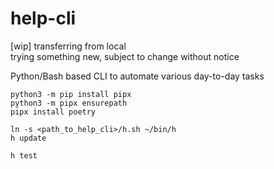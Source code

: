 # help-cli
[wip] transferring from local  
trying something new, subject to change without notice  

Python/Bash based CLI to automate various day-to-day tasks

    python3 -m pip install pipx
    python3 -m pipx ensurepath
    pipx install poetry

    ln -s <path_to_help_cli>/h.sh ~/bin/h
    h update
    
    h test
